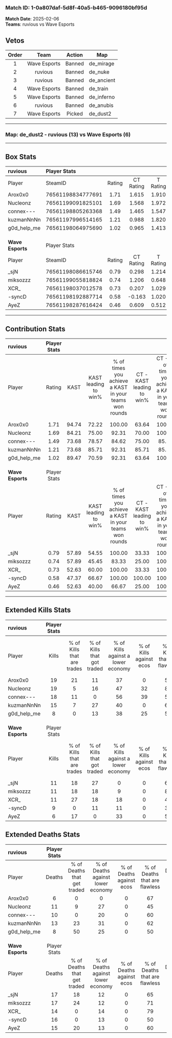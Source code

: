 ### Match ID: 1-0a807daf-5d8f-40a5-b465-9096180bf95d  
**Match Date**: 2025-02-06  
**Teams**: ruvious vs Wave Esports  

## Vetos  

| Order | Team | Action | Map |
| :---: | :--: | :----: | --- |
| 1 | Wave Esports | Banned | de_mirage |
| 2 | ruvious | Banned | de_nuke |
| 3 | ruvious | Banned | de_ancient |
| 4 | Wave Esports | Banned | de_train |
| 5 | Wave Esports | Banned | de_inferno |
| 6 | ruvious | Banned | de_anubis |
| 7 | Wave Esports | Picked | de_dust2 |

---  

### **Map**: de_dust2 - ruvious (13) vs Wave Esports (6)  
---  

## Box Stats  

| **ruvious**      | Player Stats      |        |           |          |       |       |       |         |        |      |     |
| :- | :- | :-: | :-: | :-: | :-: | :-: | :-: | :-: | :-: | :-: | :-: |
| Player           | SteamID           | Rating | CT Rating | T Rating | KAST  |  ADR  | Kills | Assists | Deaths | K/D  | HS% |
| Arox0x0          | 76561198834777691 |  1.71  |   1.615   |  1.910   | 94.74 | 80.6  |  19   |    1    |   6    | 3.17 | 42  |
| Nucleonz         | 76561199091825101 |  1.69  |   1.568   |  1.972   | 84.21 | 124.8 |  19   |   11    |   11   | 1.73 | 68  |
| connex---        | 76561198805263368 |  1.49  |   1.465   |  1.547   | 73.68 | 105.1 |  18   |    4    |   10   | 1.80 | 50  |
| kuzmanNnNn       | 76561197996514165 |  1.21  |   0.988   |  1.820   | 73.68 | 85.0  |  15   |    4    |   13   | 1.15 | 73  |
| g0d_help_me      | 76561198064975690 |  1.02  |   0.965   |  1.413   | 89.47 | 43.0  |   8   |    5    |   8    | 1.00 | 62  |
|                  |                   |        |           |          |       |       |       |         |        |      |     |
|                  |                   |        |           |          |       |       |       |         |        |      |     |
|                  |                   |        |           |          |       |       |       |         |        |      |     |
| **Wave Esports** | Player Stats      |        |           |          |       |       |       |         |        |      |     |
| Player           | SteamID           | Rating | CT Rating | T Rating | KAST  |  ADR  | Kills | Assists | Deaths | K/D  | HS% |
| _sjN             | 76561198086615746 |  0.79  |   0.298   |  1.214   | 57.89 | 74.2  |  11   |    9    |   17   | 0.65 | 54  |
| miksozzz         | 76561199055818824 |  0.74  |   1.206   |  0.648   | 57.89 | 66.3  |  11   |    4    |   17   | 0.65 | 63  |
| XCR_             | 76561198037012578 |  0.73  |   0.207   |  1.029   | 52.63 | 52.4  |  11   |    1    |   14   | 0.79 | 18  |
| -syncD           | 76561198192887714 |  0.58  |  -0.163   |  1.020   | 47.37 | 64.4  |   9   |    2    |   16   | 0.56 | 44  |
| AyeZ             | 76561198287616424 |  0.46  |   0.609   |  0.512   | 52.63 | 43.4  |   6   |    5    |   15   | 0.40 | 16  |
---  

## Contribution Stats  

| **ruvious**      | Player Stats |       |                      |                                                        |                           |                                                             |                          |                                                            |
| :- | :-: | :-: | :-: | :-: | :-: | :-: | :-: | :-: |
| Player           |    Rating    | KAST  | KAST leading to win% | % of times you achieve a KAST in your teams won rounds | CT - KAST leading to win% | CT - % of times you achieve a KAST in your teams won rounds | T - KAST leading to win% | T - % of times you achieve a KAST in your teams won rounds |
| Arox0x0          |     1.71     | 94.74 |        72.22         |                         100.00                         |           63.64           |                           100.00                            |          85.71           |                           100.00                           |
| Nucleonz         |     1.69     | 84.21 |        75.00         |                         92.31                          |           70.00           |                           100.00                            |          83.33           |                           83.33                            |
| connex---        |     1.49     | 73.68 |        78.57         |                         84.62                          |           75.00           |                            85.71                            |          83.33           |                           83.33                            |
| kuzmanNnNn       |     1.21     | 73.68 |        85.71         |                         92.31                          |           85.71           |                            85.71                            |          85.71           |                           100.00                           |
| g0d_help_me      |     1.02     | 89.47 |        70.59         |                         92.31                          |           63.64           |                           100.00                            |          83.33           |                           83.33                            |
|                  |              |       |                      |                                                        |                           |                                                             |                          |                                                            |
|                  |              |       |                      |                                                        |                           |                                                             |                          |                                                            |
|                  |              |       |                      |                                                        |                           |                                                             |                          |                                                            |
| **Wave Esports** | Player Stats |       |                      |                                                        |                           |                                                             |                          |                                                            |
| Player           |    Rating    | KAST  | KAST leading to win% | % of times you achieve a KAST in your teams won rounds | CT - KAST leading to win% | CT - % of times you achieve a KAST in your teams won rounds | T - KAST leading to win% | T - % of times you achieve a KAST in your teams won rounds |
| _sjN             |     0.79     | 57.89 |        54.55         |                         100.00                         |           33.33           |                           100.00                            |          62.50           |                           100.00                           |
| miksozzz         |     0.74     | 57.89 |        45.45         |                         83.33                          |           25.00           |                           100.00                            |          57.14           |                           80.00                            |
| XCR_             |     0.73     | 52.63 |        60.00         |                         100.00                         |           33.33           |                           100.00                            |          71.43           |                           100.00                           |
| -syncD           |     0.58     | 47.37 |        66.67         |                         100.00                         |          100.00           |                           100.00                            |          62.50           |                           100.00                           |
| AyeZ             |     0.46     | 52.63 |        40.00         |                         66.67                          |           25.00           |                           100.00                            |          50.00           |                           60.00                            |
---  

## Extended Kills Stats  

| **ruvious**      | Player Stats |                            |                            |                                    |                         |                              |                                 |                                       |                    |           |
| :- | :-: | :-: | :-: | :-: | :-: | :-: | :-: | :-: | :-: | :-: |
| Player           |    Kills     | % of Kills that are trades | % of Kills that got traded | % of Kills against a lower economy | % of Kills against ecos | % of Kills that are flawless | % of Kills that are close duels | % of Kills that are assisted by flash | Pistol Round Kills | AWP Kills |
| Arox0x0          |      19      |             21             |             11             |                 37                 |            0            |              53              |               11                |                   5                   |         0          |     2     |
| Nucleonz         |      19      |             5              |             16             |                 47                 |           32            |              89              |                5                |                   0                   |         0          |     3     |
| connex---        |      18      |             11             |             0              |                 56                 |           39            |              56              |               11                |                   0                   |         6          |     0     |
| kuzmanNnNn       |      15      |             7              |             27             |                 40                 |            0            |              67              |                7                |                  13                   |         0          |     0     |
| g0d_help_me      |      8       |             0              |             13             |                 38                 |           25            |              50              |               13                |                   0                   |         0          |     2     |
|                  |              |                            |                            |                                    |                         |                              |                                 |                                       |                    |           |
|                  |              |                            |                            |                                    |                         |                              |                                 |                                       |                    |           |
|                  |              |                            |                            |                                    |                         |                              |                                 |                                       |                    |           |
| **Wave Esports** | Player Stats |                            |                            |                                    |                         |                              |                                 |                                       |                    |           |
| Player           |    Kills     | % of Kills that are trades | % of Kills that got traded | % of Kills against a lower economy | % of Kills against ecos | % of Kills that are flawless | % of Kills that are close duels | % of Kills that are assisted by flash | Pistol Round Kills | AWP Kills |
| _sjN             |      11      |             18             |             27             |                 0                  |            0            |              64              |                9                |                   0                   |         0          |     3     |
| miksozzz         |      11      |             18             |             18             |                 9                  |            0            |              82              |                9                |                   0                   |         1          |     3     |
| XCR_             |      11      |             27             |             18             |                 18                 |            0            |              45              |               18                |                  18                   |         0          |     0     |
| -syncD           |      9       |             0              |             11             |                 11                 |            0            |              33              |               33                |                   0                   |         0          |     1     |
| AyeZ             |      6       |             17             |             0              |                 33                 |            0            |              50              |               33                |                  17                   |         0          |     1     |
## Extended Deaths Stats  

| **ruvious**      | Player Stats |                             |                                   |                          |                               |                            |                           |               |
| :- | :-: | :-: | :-: | :-: | :-: | :-: | :-: | :-: |
| Player           |    Deaths    | % of Deaths that get traded | % of Deaths against lower economy | % of Deaths against ecos | % of Deaths that are flawless | % of Deaths that are close | % of Deaths while blinded | Deaths to AWP |
| Arox0x0          |      6       |              0              |                 0                 |            0             |              67               |             17             |             0             |       1       |
| Nucleonz         |      11      |              9              |                27                 |            0             |              45               |             36             |            18             |       0       |
| connex---        |      10      |              0              |                20                 |            0             |              60               |             20             |            10             |       0       |
| kuzmanNnNn       |      13      |             23              |                31                 |            0             |              62               |             8              |             0             |       0       |
| g0d_help_me      |      8       |             50              |                25                 |            0             |              50               |             13             |             0             |       0       |
|                  |              |                             |                                   |                          |                               |                            |                           |               |
|                  |              |                             |                                   |                          |                               |                            |                           |               |
|                  |              |                             |                                   |                          |                               |                            |                           |               |
| **Wave Esports** | Player Stats |                             |                                   |                          |                               |                            |                           |               |
| Player           |    Deaths    | % of Deaths that get traded | % of Deaths against lower economy | % of Deaths against ecos | % of Deaths that are flawless | % of Deaths that are close | % of Deaths while blinded | Deaths to AWP |
| _sjN             |      17      |             18              |                12                 |            0             |              65               |             12             |             0             |       1       |
| miksozzz         |      17      |             24              |                12                 |            0             |              71               |             6              |            12             |       2       |
| XCR_             |      14      |              0              |                14                 |            0             |              79               |             7              |             0             |       1       |
| -syncD           |      16      |              0              |                13                 |            0             |              50               |             6              |             0             |       1       |
| AyeZ             |      15      |             20              |                13                 |            0             |              60               |             13             |             7             |       1       |
